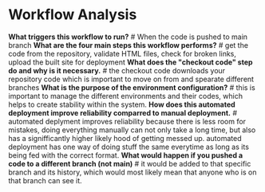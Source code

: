 # Workflow Analysis
**What triggers this workflow to run?**
    # When the code is pushed to main branch
**What are the four main steps this workflow performs?**
    # get the code from the repository, validate HTML files, check for broken links, upload the built site for deployment
**What does the "checkout code" step do and why is it necessary.**
    # the checkout code downloads your repository code which is important to move on from and spearate different branches
**What is the purpose of the environment configuration?**
    # this is important to manage the different environments and their codes, which helps to create stability within the system.
**How does this automated deployment improve reliability comparred to manual deployment.**
    # automated deplyment improves reliability because there is less room for mistakes, doing everything manually can not only take a long time, but also has a signifficantly higher likely hood of getting messed up. automated deployment has one way of doing stuff the same everytime as long as its being fed with the correct format.
**What would happen if you pushed a code to a different branch (not main)**
    # it would be added to that specific branch and its history, which would most likely mean that anyone who is on that branch can see it.